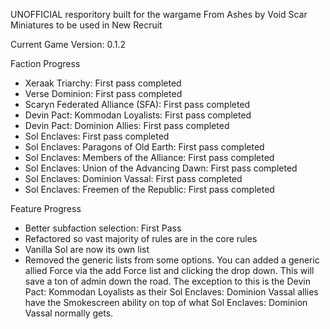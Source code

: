 UNOFFICIAL resporitory built for the wargame From Ashes by Void Scar Miniatures to be used in New Recruit

Current Game Version: 0.1.2

Faction Progress
- Xeraak Triarchy: First pass completed
- Verse Dominion: First pass completed
- Scaryn Federated Alliance (SFA): First pass completed
- Devin Pact: Kommodan Loyalists: First pass completed
- Devin Pact: Dominion Allies: First pass completed
- Sol Enclaves: First pass completed
- Sol Enclaves: Paragons of Old Earth: First pass completed
- Sol Enclaves: Members of the Alliance: First pass completed
- Sol Enclaves: Union of the Advancing Dawn: First pass completed
- Sol Enclaves: Dominion Vassal: First pass completed
- Sol Enclaves: Freemen of the Republic: First pass completed

Feature Progress
- Better subfaction selection: First Pass
- Refactored so vast majority of rules are in the core rules
- Vanilla Sol are now its own list
- Removed the generic lists from some options. You can added a generic allied Force via the add Force list and clicking the drop down. This will save a ton of admin down the road. The exception to this is the Devin Pact: Kommodan Loyalists as their Sol Enclaves: Dominion Vassal allies have the Smokescreen ability on top of what Sol Enclaves: Dominion Vassal normally gets.
